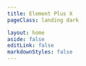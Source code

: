 ```yaml
---
title: Element Plus X
pageClass: landing dark

layout: home
aside: false
editLink: false
markdownStyles: false
---
```


<script setup>
import MainPage from '/en/home/index.vue'
</script>

<MainPage  />
